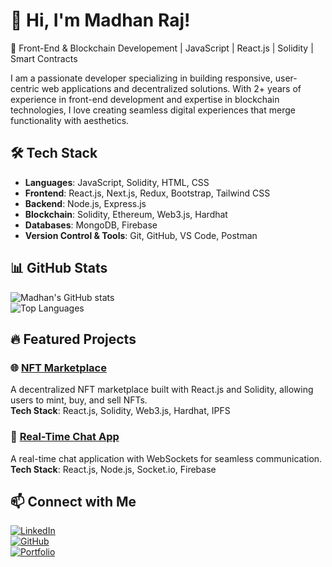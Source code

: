 # 👋 Hi, I'm Madhan Raj!  

🚀 Front-End & Blockchain Developement | JavaScript | React.js | Solidity | Smart Contracts  

I am a passionate developer specializing in building responsive, user-centric web applications and decentralized solutions. With 2+ years of experience in front-end development and expertise in blockchain technologies, I love creating seamless digital experiences that merge functionality with aesthetics.

## 🛠 Tech Stack  

- **Languages**: JavaScript, Solidity, HTML, CSS  
- **Frontend**: React.js, Next.js, Redux, Bootstrap, Tailwind CSS  
- **Backend**: Node.js, Express.js  
- **Blockchain**: Solidity, Ethereum, Web3.js, Hardhat  
- **Databases**: MongoDB, Firebase  
- **Version Control & Tools**: Git, GitHub, VS Code, Postman  

## 📊 GitHub Stats  

![Madhan's GitHub stats](https://github-readme-stats.vercel.app/api?username=madhancodes&show_icons=true&theme=radical)  
![Top Languages](https://github-readme-stats.vercel.app/api/top-langs/?username=madhancodes&layout=compact&theme=radical)  

## 🔥 Featured Projects  

### 🌐 [NFT Marketplace](https://github.com/madhancodes/nft-marketplace)  
A decentralized NFT marketplace built with React.js and Solidity, allowing users to mint, buy, and sell NFTs.  
**Tech Stack**: React.js, Solidity, Web3.js, Hardhat, IPFS  

### 📡 [Real-Time Chat App](https://github.com/madhancodes/chat-app)  
A real-time chat application with WebSockets for seamless communication.  
**Tech Stack**: React.js, Node.js, Socket.io, Firebase  

## 📫 Connect with Me  

[![LinkedIn](https://img.shields.io/badge/LinkedIn-Connect-blue?style=flat&logo=linkedin)](https://linkedin.com/in/madhan-raj-07147019a)  
[![GitHub](https://img.shields.io/badge/GitHub-Follow-black?style=flat&logo=github)](https://github.com/madhancodes)  
[![Portfolio](https://img.shields.io/badge/Portfolio-Visit-green?style=flat&logo=internet-explorer)](https://yourportfolio.com)  
